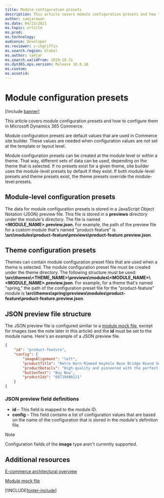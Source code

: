 ```yaml
---
title: Module configuration presets
description: This article covers module configuration presets and how to configure them in Microsoft Dynamics 365 Commerce.
author: samjarawan
ms.date: 04/23/2021
ms.topic: article
ms.prod: 
ms.technology: 
audience: Developer
ms.reviewer: v-chgriffin
ms.search.region: Global
ms.author: samjar
ms.search.validFrom: 2019-10-31
ms.dyn365.ops.version: Release 10.0.18
ms.custom: 
ms.assetid: 
---
```

# Module configuration presets

[!include [banner](../includes/banner.md)]

This article covers module configuration presets and how to configure them in Microsoft Dynamics 365 Commerce.

Module configuration presets are default values that are used in Commerce site builder. These values are needed when configuration values are not set at the template or layout level.

Module configuration presets can be created at the module level or within a theme. That way, different sets of data can be used, depending on the theme that is selected. If no presets exist for a given theme, site builder uses the module-level presets by default if they exist. If both module-level presets and theme presets exist, the theme presets override the module-level presets.

## Module-level configuration presets

The data for module configuration presets is stored in a JavaScript Object Notation (JSON) preview file. This file is stored in a **previews** directory under the module's directory. The file is named **\<MODULE\_NAME\>.preview.json**. For example, the path of the preview file for a custom module that's named "product-feature" is **\\src\\modules\\product-feature\\previews\\product-feature.preview.json**.

## Theme configuration presets

Themes can contain module configuration preset files that are used when a theme is selected. The module configuration preset file must be created under the theme directory. The following structure must be used: **\\src\\themes\\\<THEME\_NAME\>\\previews\\modules\\\<MODULE\_NAME\>\\<MODULE\_NAME\>.preview.json**. For example, for a theme that's named "spring," the path of the configuration preset file for the "product-feature" module is **\\src\\themes\\spring\\previews\\modules\\product-feature\\product-feature.preview.json**.

## JSON preview file structure

The JSON preview file is configured similar to a [module mock file](module-mock-file.md), except for images (see the note later in this article) and the **id** must be set to the module name. Here's an example of a JSON preview file.

```json
{
    "id": "product-feature",
    "config": {
        "imageAlignment": "left",
        "productTitle": "Retro Horn Rimmed Keyhole Nose Bridge Round Sunglasses",
        "productDetails": "High-quality and pioneered with the perfect blend of timeless classic and modern technology with hint of old school glamor.",
        "buttonText": "Buy Now",
        "productIds": "68719498121"
    }
}
```

### JSON preview field definitions

- **id** – This field is mapped to the module ID.
- **config** – This field contains a list of configuration values that are based on the name of the configuration that is stored in the module's definition file.

> [!NOTE]
> Configuration fields of the **image** type aren't currently supported.

## Additional resources

[E-commerce architectural overview](architectural-overview.md)

[Module mock file](module-mock-file.md)

[!INCLUDE[footer-include](../../includes/footer-banner.md)]
